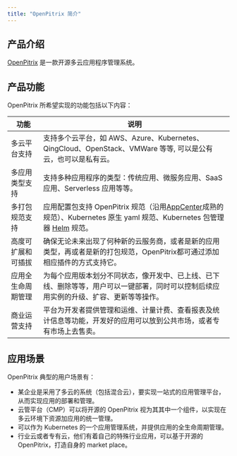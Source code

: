 ```yaml
---
title: "OpenPitrix 简介"
---
```


## 产品介绍

[OpenPitrix](https://openpitrix.io) 是一款开源多云应用程序管理系统。


## 产品功能

OpenPitrix 所希望实现的功能包括以下内容：

|   功能    |       说明      |  
|------------|--------------|
| 多云平台支持 | 支持多个云平台，如 AWS、Azure、Kubernetes、QingCloud、OpenStack、VMWare 等等, 可以是公有云，也可以是私有云。 | 
| 多应用类型支持 | 支持多种应用程序的类型：传统应用、微服务应用、SaaS 应用、Serverless 应用等等。 | 
| 多打包规范支持 | 应用配置包支持 OpenPitrix 规范（沿用[AppCenter](https://docs.qingcloud.com/appcenter/docs/specifications/specifications.html)成熟的规范）、Kubernetes 原生 yaml 规范、Kubernetes 包管理器 [Helm](https://docs.helm.sh/) 规范。 | 
| 高度可扩展和可插拔 | 确保无论未来出现了何种新的云服务商，或者是新的应用类型，再或者是新的打包规范，OpenPitrix都可通过添加相应插件的方式支持它。 | 
| 应用全生命周期管理 | 为每个应用版本划分不同状态，像开发中、已上线、已下线、删除等等，用户可以一键部署，同时可以控制后续应用实例的升级、扩容、更新等等操作。| 
| 商业运营支持 | 平台为开发者提供管理和运维、计量计费、查看报表及统计信息等功能，开发好的应用可以放到公共市场，或者专有市场上去售卖。| 

## 应用场景


OpenPitrix 典型的用户场景有：

* 某企业是采用了多云的系统（包括混合云），要实现一站式的应用管理平台，从而实现应用的部署和管理。
* 云管平台（CMP）可以将开源的 OpenPitrix 视为其其中一个组件，以实现在多云环境下资源加应用的统一管理。
* 可以作为 Kubernetes 的一个应用管理系统，并提供应用的全生命周期管理。
* 行业云或者专有云，他们有着自己的特殊行业应用，可以基于开源的 OpenPitrix，打造自身的 market place。